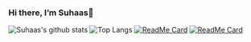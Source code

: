 ### Hi there, I’m Suhaas👋

![Suhaas's github stats](https://github-readme-stats.vercel.app/api?username=iam-v0id&count_private=true)
![Top Langs](https://github-readme-stats.vercel.app/api/top-langs/?username=iam-v0id&count_private=true)
[![ReadMe Card](https://github-readme-stats.vercel.app/api/pin/?username=iam-v0id&repo=quizee-mini)](https://github.com/iam-v0id/quizee-mini)
[![ReadMe Card](https://github-readme-stats.vercel.app/api/pin/?username=iam-v0id&repo=inv0k3r)](https://github.com/iam-v0id/inv0k3r)
<!--

Here are some ideas to get you started:

- 🔭 I’m currently working on Rea
- 🌱 I’m currently learning ...
- 👯 I’m looking to collaborate on ...
- 🤔 I’m looking for help with bugbounty
- 💬 Ask me about anything
- 📫 How to reach me: 
- 😄 Pronouns: ...
- ⚡ Fun fact: ...
-->
